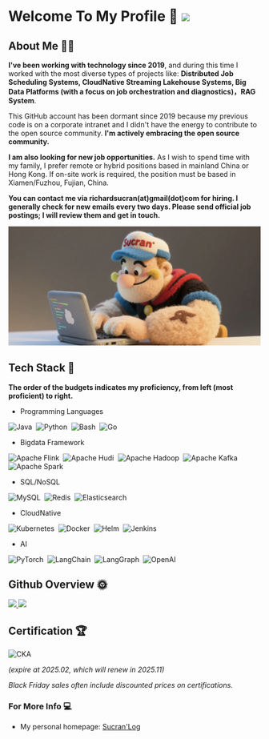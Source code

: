 # Welcome To My Profile 👋 ![](https://komarev.com/ghpvc/?username=Sucran&color=green)

## About Me 👨‍💻

**I've been working with technology since 2019**, and during this time I worked with the most diverse types of projects like: **Distributed Job Scheduling Systems, CloudNative Streaming Lakehouse Systems, Big Data Platforms (with a focus on job orchestration and diagnostics)，RAG System**.

This GitHub account has been dormant since 2019 because my previous code is on a corporate intranet and I didn't have the energy to contribute to the open source community. **I'm actively embracing the open source community.**

**I am also looking for new job opportunities.** As I wish to spend time with my family, I prefer remote or hybrid positions based in mainland China or Hong Kong. If on-site work is required, the position must be based in Xiamen/Fuzhou, Fujian, China.

**You can contact me via richardsucran(at)gmail(dot)com for hiring. I generally check for new emails every two days. Please send official job postings; I will review them and get in touch.**

![](img/index.png)

## Tech Stack 🔧

**The order of the budgets indicates my proficiency, from left (most proficient) to right.**


- Programming Languages

![Java](https://img.shields.io/badge/-Java-05122A?style=flat&logo=openjdk&logoColor=white)&nbsp;
![Python](https://img.shields.io/badge/-Python-05122A?style=flat&logo=python&logoColor=white)&nbsp;
![Bash](https://img.shields.io/badge/-Shell_Script-05122A?style=flat&logo=gnu-bash&logoColor=white)&nbsp;
![Go](https://img.shields.io/badge/-Go-05122A?style=flat&logo=go&logoColor=white)&nbsp;

- Bigdata Framework

![Apache Flink](https://img.shields.io/badge/-Apache%20Flink-05122A?style=flat&logo=apacheflink&logoColor=white)&nbsp;
![Apache Hudi](https://img.shields.io/badge/-Apache%20Hudi-05122A?style=flat&logo=apache&logoColor=white)&nbsp;
![Apache Hadoop](https://img.shields.io/badge/-Apache%20Hadoop-05122A?style=flat&logo=apachehadoop&logoColor=white)&nbsp;
![Apache Kafka](https://img.shields.io/badge/-Apache%20Kafka-05122A?style=flat&logo=apachekafka&logoColor=white)&nbsp;
![Apache Spark](https://img.shields.io/badge/-Apache%20Spark-05122A?style=flat&logo=apachespark&logoColor=white)&nbsp;

- SQL/NoSQL

![MySQL](https://img.shields.io/badge/-MySQL-05122A?style=flat&logo=mysql&logoColor=white)&nbsp;
![Redis](https://img.shields.io/badge/-Redis-05122A?style=flat&logo=redis&logoColor=white)&nbsp;
![Elasticsearch](https://img.shields.io/badge/-Elasticsearch-05122A?style=flat&logo=elasticsearch&logoColor=white)&nbsp;

- CloudNative

![Kubernetes](https://img.shields.io/badge/-Kubernetes-05122A?style=flat&logo=kubernetes&logoColor=white)&nbsp;
![Docker](https://img.shields.io/badge/-Docker-05122A?style=flat&logo=docker&logoColor=white)&nbsp;
![Helm](https://img.shields.io/badge/-Helm-05122A?style=flat&logo=helm&logoColor=white)&nbsp;
![Jenkins](https://img.shields.io/badge/-Jenkins-05122A?style=flat&logo=jenkins&logoColor=white)&nbsp;

- AI

![PyTorch](https://img.shields.io/badge/-PyTorch-05122A?style=flat&logo=pytorch&logoColor=white)&nbsp;
![LangChain](https://img.shields.io/badge/-LangChain-05122A?style=flat&logo=langchain&logoColor=white)&nbsp;
![LangGraph](https://img.shields.io/badge/-LangGraph-05122A?style=flat&logo=langgraph&logoColor=white)&nbsp;
![OpenAI](https://img.shields.io/badge/-OpenAI-05122A?style=flat&logo=openai&logoColor=white)&nbsp;
## Github Overview 🌞

<a href="https://github.com/anuraghazra/github-readme-stats">
  <img height="180em" src="https://github-readme-stats.vercel.app/api?username=Sucran&count_private=true&show_icons=true&theme=buefy&bg_color=40,FFFFFF,DDDDFF" />
  <img height="180em" src="https://github-readme-stats.vercel.app/api/top-langs/?username=Sucran&hide=html,javascript,CSS,jupyter%20notebook&bg_color=40,FFFFFF,EEEEFF&layout=compact" />
</a>

## Certification 🏆

<!-- 请将下面的链接替换为您的 CKA 认证验证链接 -->
![CKA](https://img.shields.io/badge/Certified%20Kubernetes%20Administrator-326CE5?style=for-the-badge&logo=kubernetes&logoColor=white)

*(expire at 2025.02, which will renew in 2025.11)*

*Black Friday sales often include discounted prices on certifications.*

### For More Info 💻
- My personal homepage: [Sucran'Log](https://sucran.github.io)



